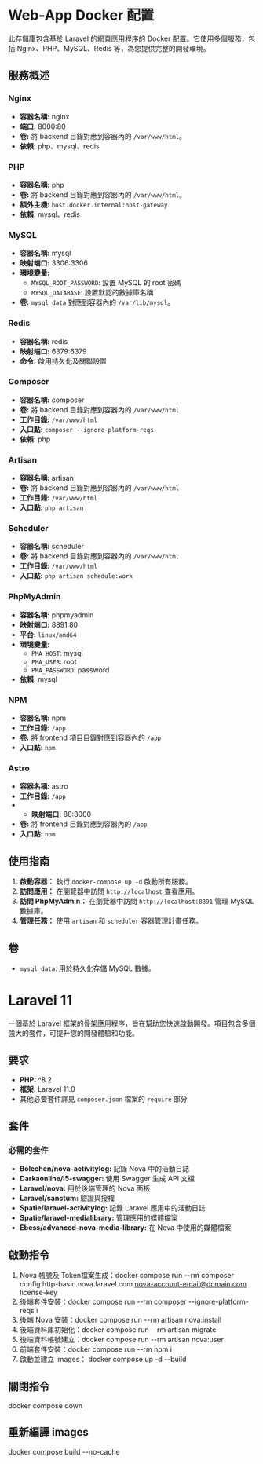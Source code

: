 # Web-App Docker 配置

此存儲庫包含基於 Laravel 的網頁應用程序的 Docker 配置。它使用多個服務，包括 Nginx、PHP、MySQL、Redis 等，為您提供完整的開發環境。

## 服務概述

### Nginx

- **容器名稱:** nginx
- **端口:** 8000:80
- **卷:** 將 backend 目錄對應到容器內的 `/var/www/html`。
- **依賴:** php、mysql、redis

### PHP

- **容器名稱:** php
- **卷:** 將 backend 目錄對應到容器內的 `/var/www/html`。
- **額外主機:** `host.docker.internal:host-gateway`
- **依賴:** mysql、redis

### MySQL

- **容器名稱:** mysql
- **映射端口:** 3306:3306
- **環境變量:** 
  - `MYSQL_ROOT_PASSWORD`: 設置 MySQL 的 root 密碼
  - `MYSQL_DATABASE`: 設置默認的數據庫名稱
- **卷:** `mysql_data` 對應到容器內的 `/var/lib/mysql`。

### Redis

- **容器名稱:** redis
- **映射端口:** 6379:6379
- **命令:** 啟用持久化及關聯設置

### Composer

- **容器名稱:** composer
- **卷:** 將 backend 目錄對應到容器內的 `/var/www/html`
- **工作目錄:** `/var/www/html`
- **入口點:** `composer --ignore-platform-reqs`
- **依賴:** php

### Artisan

- **容器名稱:** artisan
- **卷:** 將 backend 目錄對應到容器內的 `/var/www/html`
- **工作目錄:** `/var/www/html`
- **入口點:** `php artisan`

### Scheduler

- **容器名稱:** scheduler
- **卷:** 將 backend 目錄對應到容器內的 `/var/www/html`
- **工作目錄:** `/var/www/html`
- **入口點:** `php artisan schedule:work`

### PhpMyAdmin

- **容器名稱:** phpmyadmin
- **映射端口:** 8891:80
- **平台:** `linux/amd64`
- **環境變量:**
  - `PMA_HOST`: mysql
  - `PMA_USER`: root
  - `PMA_PASSWORD`: password
- **依賴:** mysql

### NPM

- **容器名稱:** npm
- **工作目錄:** `/app`
- **卷:** 將 frontend 項目目錄對應到容器內的 `/app`
- **入口點:** `npm`

### Astro

- **容器名稱:** astro
- **工作目錄:** `/app`
- - **映射端口:** 80:3000
- **卷:** 將 frontend 目錄對應到容器內的 `/app`
- **入口點:** `npm`

## 使用指南

1. **啟動容器：** 執行 `docker-compose up -d` 啟動所有服務。
2. **訪問應用：** 在瀏覽器中訪問 `http://localhost` 查看應用。
3. **訪問 PhpMyAdmin：** 在瀏覽器中訪問 `http://localhost:8891` 管理 MySQL 數據庫。
4. **管理任務：** 使用 `artisan` 和 `scheduler` 容器管理計畫任務。

## 卷

- `mysql_data`: 用於持久化存儲 MySQL 數據。



# Laravel 11
一個基於 Laravel 框架的骨架應用程序，旨在幫助您快速啟動開發。項目包含多個強大的套件，可提升您的開發體驗和功能。

## 要求

- **PHP:** ^8.2
- **框架:** Laravel 11.0
- 其他必要套件詳見 `composer.json` 檔案的 `require` 部分

## 套件

### 必需的套件

- **Bolechen/nova-activitylog:** 記錄 Nova 中的活動日誌
- **Darkaonline/l5-swagger:** 使用 Swagger 生成 API 文檔
- **Laravel/nova:** 用於後端管理的 Nova 面板
- **Laravel/sanctum:** 驗證與授權
- **Spatie/laravel-activitylog:** 記錄 Laravel 應用中的活動日誌
- **Spatie/laravel-medialibrary:** 管理應用的媒體檔案
- **Ebess/advanced-nova-media-library:** 在 Nova 中使用的媒體檔案



## 啟動指令
1. Nova 帳號及 Token檔案生成：docker compose run --rm composer config http-basic.nova.laravel.com nova-account-email@domain.com license-key
2. 後端套件安裝：docker compose run --rm composer --ignore-platform-reqs i 
3. 後端 Nova 安裝：docker compose run --rm artisan nova:install
4. 後端資料庫初始化：docker compose run --rm artisan migrate
5. 後端資料帳號建立：docker compose run --rm artisan nova:user
6. 前端套件安裝：docker compose run --rm npm i
7. 啟動並建立 images： docker compose up -d --build


## 關閉指令
docker compose down

## 重新編譯 images
docker compose build --no-cache